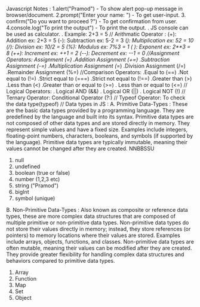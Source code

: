 Javascript Notes :
1.alert("Pramod") - To show alert pop-up message in browser/document.
2.prompt("Enter your name: ") - To get user-input.
3. confirm("Do you want to proceed ?") - To get confirmation from user.
4.console.log("To print the output") - To print the output.
. JS console can be used as calculator.
. Example: 2+3 = 5
// Arithmatic Operator :
(+): Addition ex: 2+3 = 5
(-): Subtraction ex: 5-2 = 3
(*): Multiplication ex: 52 = 10
(/): Division ex: 10/2 = 5
(%): Modulus ex: 7%3 = 1
(* *): Exponent ex: 2**3 = 8
(++): Increment ex: ++1 = 2
(--): Decrement ex: --1 = 0
//Assignment Operators:
Assignment (=)
.Addition Assignment (+=)
.Subtraction Assignment (-=)
.Multiplication Assignment (*=)
.Division Assignment (/=)
.Remainder Assignment (%=)
//Comparison Operators:
.Equal to (==)
.Not equal to (!=)
.Strict equal to (===)
.Strict not equal to (!==)
.Greater than (>)
.Less than (<)
.Greater than or equal to (>=)
. Less than or equal to (<=)
// Logical Operators:
. Logical AND (&&)
. Logical OR (||)
. Logical NOT (!)
// Ternary Operator:
Conditional Operator (?:)
// Typeof Operator:
To check the data type(typeof)
// Data types in JS :
A. Primitive Data-Types : These are the basic data types provided by a programming language. They are predefined by the language and built into its syntax. Primitive data types are not composed of other data types and are stored directly in memory. They represent simple values and have a fixed size. Examples include integers, floating-point numbers, characters, booleans, and symbols (if supported by the language). Primitive data types are typically immutable, meaning their values cannot be changed after they are created.
NNBBSSU
1. null
2. undefined
3. boolean (true or false)
4. number (1,2,3 etc)
5. string ("Pramod")
6. bigInt
7. symbol (unique)

B. 
 Non-Primitive Data-Types : Also known as composite or reference data types, these are more complex data structures that are composed of multiple primitive or non-primitive data types. Non-primitive data types do not store their values directly in memory; instead, they store references (or pointers) to memory locations where their values are stored. Examples include arrays, objects, functions, and classes. Non-primitive data types are often mutable, meaning their values can be modified after they are created. They provide greater flexibility for handling complex data structures and behaviors compared to primitive data types.

1. Array
2. Function
3. Map
4. Set
5. Object